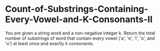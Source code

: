 # Count-of-Substrings-Containing-Every-Vowel-and-K-Consonants-II
You are given a string word and a non-negative integer k.  Return the total number of substrings of word that contain every vowel ('a', 'e', 'i', 'o', and 'u') at least once and exactly k consonants.
